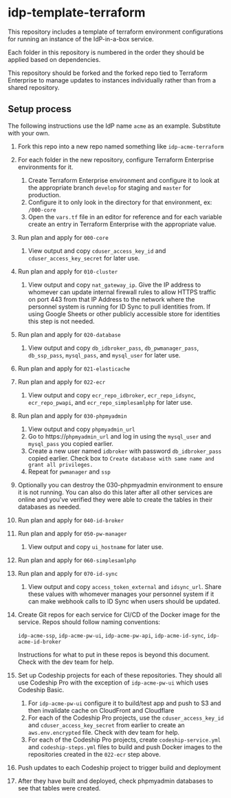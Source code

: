 # idp-template-terraform

This repository includes a template of terraform environment configurations for running an instance of
the IdP-in-a-box service. 

Each folder in this repository is numbered in the order they should be applied based on dependencies.
 
This repository should be forked and the forked repo tied to Terraform Enterprise to manage updates to instances
individually rather than from a shared repository. 

## Setup process

The following instructions use the IdP name `acme` as an example. Substitute with your own.

1. Fork this repo into a new repo named something like `idp-acme-terraform`
2. For each folder in the new repository, configure Terraform Enterprise environments for it.

    1. Create Terraform Enterprise environment and configure it to look at the appropriate branch
       `develop` for staging and `master` for production.
    2. Configure it to only look in the directory for that environment, ex: `/000-core`
    3. Open the `vars.tf` file in an editor for reference and for each variable create an entry in 
       Terraform Enterprise with the appropriate value.
       
3. Run plan and apply for `000-core`

    1. View output and copy `cduser_access_key_id` and `cduser_access_key_secret` for later use.
    
4. Run plan and apply for `010-cluster`

    1. View output and copy `nat_gateway_ip`. Give the IP address to whomever can update internal 
       firewall rules to allow HTTPS traffic on port 443 from that IP Address to the network where
       the personnel system is running for ID Sync to pull identities from. If using Google Sheets
       or other publicly accessible store for identities this step is not needed.
       
5. Run plan and apply for `020-database`

    1. View output and copy `db_idbroker_pass`, `db_pwmanager_pass`, `db_ssp_pass`, `mysql_pass`, 
       and `mysql_user` for later use.
       
6. Run plan and apply for `021-elasticache`
7. Run plan and apply for `022-ecr`

    1. View output and copy `ecr_repo_idbroker`, `ecr_repo_idsync`, `ecr_repo_pwapi`, and
       `ecr_repo_simplesamlphp` for later use.
       
8. Run plan and apply for `030-phpmyadmin`

    1. View output and copy `phpmyadmin_url`
    2. Go to https://`phpmyadmin_url` and log in using the `mysql_user` and `mysql_pass` you 
       copied earlier.
    3. Create a new user named `idbroker` with password `db_idbroker_pass` copied earlier. Check 
       box to `Create database with same name and grant all privileges.` 
    4. Repeat for `pwmanager` and `ssp`
    
9. Optionally you can destroy the 030-phpmyadmin environment to ensure it is not running. You can 
   also do this later after all other services are online and you've verified they were able to 
   create the tables in their databases as needed.
   
10. Run plan and apply for `040-id-broker`
11. Run plan and apply for `050-pw-manager`

    1. View output and copy `ui_hostname` for later use.
    
12. Run plan and apply for `060-simplesamlphp`
13. Run plan and apply for `070-id-sync`

    1. View output and copy `access_token_external` and `idsync_url`. Share these values with
       whomever manages your personnel system if it can make webhook calls to ID Sync when users
       should be updated.
       
14. Create Git repos for each service for CI/CD of the Docker image for the service. Repos should follow
    naming conventions:
    
    `idp-acme-ssp`, `idp-acme-pw-ui`, `idp-acme-pw-api`, `idp-acme-id-sync`, `idp-acme-id-broker`
    
    Instructions for what to put in these repos is beyond this document. Check with the dev team for help.
    
15. Set up Codeship projects for each of these repositories. They should all use Codeship Pro with the 
    exception of `idp-acme-pw-ui` which uses Codeship Basic.
    
    1. For `idp-acme-pw-ui` configure it to build/test app and push to S3 and then invalidate cache on 
       CloudFront and Cloudflare
    2. For each of the Codeship Pro projects, use the `cduser_access_key_id` and `cduser_access_key_secret`
       from earlier to create an `aws.env.encrypted` file. Check with dev team for help. 
    3. For each of the Codeship Pro projects, create `codeship-service.yml` and `codeship-steps.yml` files to
       build and push Docker images to the repositories created in the `022-ecr` step above. 
       
16. Push updates to each Codeship project to trigger build and deployment 
17. After they have built and deployed, check phpmyadmin databases to see that tables were created.

